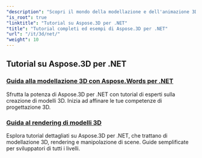 ```yaml
---
"description": "Scopri il mondo della modellazione e dell'animazione 3D con i tutorial di Aspose.3D per .NET. Migliora i tuoi progetti senza sforzo, dal rendering all'estrusione lineare."
"is_root": true
"linktitle": "Tutorial su Aspose.3D per .NET"
"title": "Tutorial completi ed esempi di Aspose.3D per .NET"
"url": "/it/3d/net/"
"weight": 10
---
```


## Tutorial su Aspose.3D per .NET
### [Guida alla modellazione 3D con Aspose.Words per .NET](./guide-to-3d-modeling/)
Sfrutta la potenza di Aspose.3D per .NET con tutorial di esperti sulla creazione di modelli 3D. Inizia ad affinare le tue competenze di progettazione 3D.
### [Guida al rendering di modelli 3D](./guide-to-rendering/)
Esplora tutorial dettagliati su Aspose.3D per .NET, che trattano di modellazione 3D, rendering e manipolazione di scene. Guide semplificate per sviluppatori di tutti i livelli.